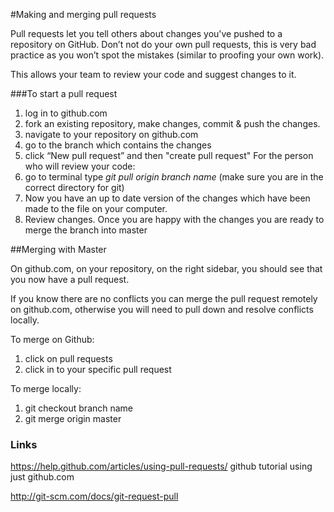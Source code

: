 
#Making and merging pull requests



Pull requests let you tell others about changes you've pushed to a repository on GitHub.
Don’t not do your own pull requests, this is very bad practice as you won’t spot the mistakes (similar to proofing your own work).


This allows your team to review your code and suggest changes to it.


###To start a pull request 
1. log in to github.com
2. fork an existing repository, make changes, commit & push the changes.
3. navigate to your repository on github.com
4. go to the branch which contains the changes 
5. click “New pull request”  and then "create pull request"
For the person who will review your code:
6. go to terminal type 
 *git pull origin branch name* 
(make sure you are in the correct directory for git)
7. Now you have an up to date version of the changes which have been made to the file on your computer.
8. Review changes. Once you are happy with the changes you are ready to merge the branch into master


##Merging with Master


On github.com,  on your repository, on the right sidebar, you should see that you now have a pull request.

If you know there are no conflicts you can merge the pull request remotely on github.com, otherwise you will need to pull down and resolve conflicts locally.

To merge on Github:
1. click on pull requests
2. click in to your specific pull request

To merge locally:
1. git checkout branch name
2. git merge origin master


### Links
https://help.github.com/articles/using-pull-requests/ github tutorial using just github.com

http://git-scm.com/docs/git-request-pull
